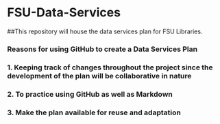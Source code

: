 FSU-Data-Services
=================

##This repository will house the data services plan for FSU Libraries.
### **Reasons for using GitHub to create a Data Services Plan**
### 1. Keeping track of changes throughout the project since the development of the plan will be collaborative in nature
### 2. To practice using GitHub as well as Markdown
### 3. Make the plan available for reuse and adaptation
